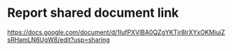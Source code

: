 # Report shared document link
https://docs.google.com/document/d/1IufPXVlBA0QZgYKTjr8lrXYxOKMiuiZsRHamLN6UgW8/edit?usp=sharing
